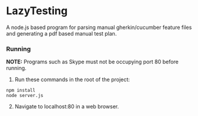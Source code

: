 # LazyTesting

A node.js based program for parsing manual gherkin/cucumber feature files and generating a pdf based manual test plan.

### Running

<b>NOTE:</b> Programs such as Skype must not be occupying port 80 before running.

1. Run these commands in the root of the project:
```
npm install
node server.js
```
2. Navigate to localhost:80 in a web browser.
